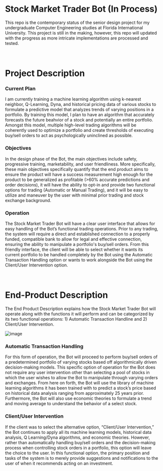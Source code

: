 # Stock Market Trader Bot (In Process)
This repo is the contemporary status of the senior design project for my undergraduate Computer Engineering studies at Florida International University. This project is still in the making, however, this repo will updated with the progress as more intricate implementations are processed and tested. <br><br><br>

# Project Description
### Current Plan
I am currently training a machine learning algorithm using k-nearest neighbor, Q-Learning, Dyna, and historical pricing data of various stocks to formulate a predictive model that analyzes trends of varying positions in a portfolio. By training this model, I plan to have an algorithm that accurately forecasts the future beahvior of a stock and potentially an entire portfolio. Amongst this model, multiple high-level trading algorithms will be coherently used to optimize a portfolio and create thresholds of executing buy/sell orders to act as psychologically  uninclined as possible.

### Objectives
In the design phase of the Bot, the main objectives include safety, progressive training, marketability, and user friendliness. More specifically, these main objectives specifically quantify that the end product aims to ensure the product will have a success measurement high enough for the product to be generalized as profitable (>60% accurate predictions and order decisions), it will have the ability to opt-in and provide two functional options for trading (Automatic or Manual Trading), and it will be easy to utilize and maneuver by the user with minimal prior trading and stock exchange background. <br>

### Operation
The Stock Market Trader Bot will have a clear user interface that allows for easy handling of the Bot’s functional trading operations. Prior to any trading, the system will require a direct and established connection to a properly funded, compatible bank to allow for legal and effective connection, ensuring the ability to manipulate a portfolio's buy/sell orders. From this friendly interface, the client will be able to select whether it wants its current portfolio to be handled completely by the Bot using the Automatic Transaction Handling option or wants to work alongside the Bot using the Client/User Intervention option.<br><br><br>

# End-Product Description
The End Product Description explains how the Stock Market Trader Bot will operate along with the functions it will perform and can be categorized by its two functional operations: 1) Automatic Transaction Handline and 2) Client/User Intervention.

![image](https://user-images.githubusercontent.com/92603066/181686542-476d1349-8256-418b-ab07-0f44ae13ca6e.png)


### Automatic Transaction Handling
For this form of operation, the Bot will proceed to perform buy/sell orders of a predetermined portfolio of varying stocks based off algorithmically driven decision-making models. This specific option of operation for the Bot does not require any user intervention other than selecting a pool of stocks in which the user wishes to allow the Bot to manipulate through varying orders and exchanges. From here on forth, the Bot will use the library of machine learning algorithms it has been trained with to predict a stock’s price based on historical data analysis ranging from approximately 25 years prior. Furthermore, the Bot will also use economic theories to formulate a trend and moving average to understand the behavior of a select stock.

### Client/User Intervention
If the client was to select the alternative option, “Client/User Intervention,” the Bot continues to apply all its machine learning models, historical data analysis, Q Learning/Dyna algorithms, and economic theories. However, rather than automatically handling buy/sell orders and the decision-making process when controlling stock orders in a portfolio, this option will leave the choice to the user. In this functional option, the primary position and tasks of the system is to merely provide suggestions and notifications to the user of when it recommends acting on an investment.
